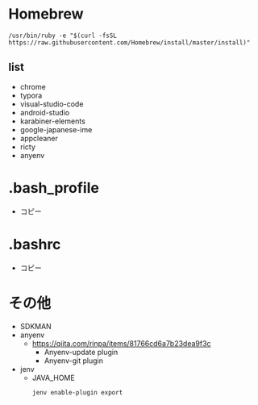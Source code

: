 # Homebrew

`/usr/bin/ruby -e "$(curl -fsSL https://raw.githubusercontent.com/Homebrew/install/master/install)"`

## list

* chrome
* typora
* visual-studio-code
* android-studio
* karabiner-elements
* google-japanese-ime
* appcleaner
* ricty
* anyenv

# .bash_profile

* コピー

# .bashrc

* コピー

# その他

* SDKMAN
* anyenv
  * https://qiita.com/rinpa/items/81766cd6a7b23dea9f3c
    * Anyenv-update plugin
    * Anyenv-git plugin
* jenv
  * JAVA_HOME
    ```bash
    jenv enable-plugin export
    ```


